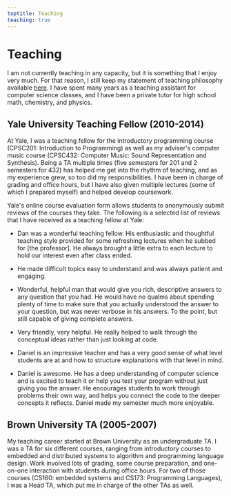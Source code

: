 ```yaml
---
toptitle: Teaching
teaching: true
---
```


# Teaching

I am not currently teaching in any capacity, but it is something that I enjoy very much.  For that reason, I still keep my statement of teaching philosophy available [here](/data/dwcTeachingStatement.pdf).  I have spent many years as a teaching assistant for computer science classes, and I have been a private tutor for high school math, chemistry, and physics.  

## Yale University Teaching Fellow (2010-2014)

At Yale, I was a teaching fellow for the introductory programming course (CPSC201: Introduction to Programming) as well as my adviser's computer music course (CPSC432: Computer Music: Sound Representation and Synthesis).  Being a TA multiple times (five semesters for 201 and 2 semesters for 432) has helped me get into the rhythm of teaching, and as my experience grew, so too did my responsibilities.  I have been in charge of grading and office hours, but I have also given multiple lectures (some of which I prepared myself) and helped develop coursework.

Yale's online course evaluation form allows students to anonymously submit reviews of the courses they take.  The following is a selected list of reviews that I have received as a teaching fellow at Yale:

- Dan was a wonderful teaching fellow. His enthusiastic and thoughtful teaching style provided for some refreshing lectures when he subbed for [the professor]. He always brought a little extra to each lecture to hold our interest even after class ended.

- He made difficult topics easy to understand and was always patient and engaging.

- Wonderful, helpful man that would give you rich, descriptive answers to any question that you had. He would have no qualms about spending plenty of time to make sure that you actually understood the answer to your question, but was never verbose in his answers. To the point, but still capable of giving complete answers.

- Very friendly, very helpful. He really helped to walk through the conceptual ideas rather than just looking at code.

- Daniel is an impressive teacher and has a very good sense of what level students are at and how to structure explanations with that level in mind.

- Daniel is awesome. He has a deep understanding of computer science and is excited to teach it or help you test your program without just giving you the answer. He encourages students to work through problems their own way, and helps you connect the code to the deeper concepts it reflects. Daniel made my semester much more enjoyable.

## Brown University TA (2005-2007)

My teaching career started at Brown University as an undergraduate TA.  I was a TA for six different courses, ranging from introductory courses to embedded and distributed systems to algorithm and programming language design.  Work involved lots of grading, some course preparation, and one-on-one interaction with students during office hours.  For two of those courses (CS160: embedded systems and CS173: Programming Languages), I was a Head TA, which put me in charge of the other TAs as well.
